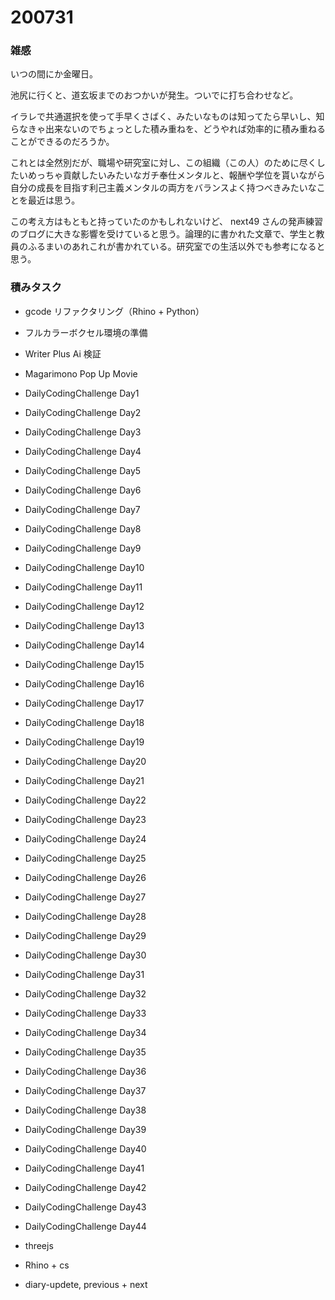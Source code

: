 # 200731  

### 雑感  

いつの間にか金曜日。  

池尻に行くと、道玄坂までのおつかいが発生。ついでに打ち合わせなど。  

イラレで共通選択を使って手早くさばく、みたいなものは知ってたら早いし、知らなきゃ出来ないのでちょっとした積み重ねを、どうやれば効率的に積み重ねることができるのだろうか。  

これとは全然別だが、職場や研究室に対し、この組織（この人）のために尽くしたいめっちゃ貢献したいみたいなガチ奉仕メンタルと、報酬や学位を貰いながら自分の成長を目指す利己主義メンタルの両方をバランスよく持つべきみたいなことを最近は思う。  

この考え方はもともと持っていたのかもしれないけど、 next49 さんの発声練習のブログに大きな影響を受けていると思う。論理的に書かれた文章で、学生と教員のふるまいのあれこれが書かれている。研究室での生活以外でも参考になると思う。  

### 積みタスク  

- gcode リファクタリング（Rhino + Python）  
- フルカラーボクセル環境の準備  
- Writer Plus Ai 検証  
- Magarimono Pop Up Movie  
- DailyCodingChallenge Day1  
- DailyCodingChallenge Day2  
- DailyCodingChallenge Day3  
- DailyCodingChallenge Day4  
- DailyCodingChallenge Day5  
- DailyCodingChallenge Day6  
- DailyCodingChallenge Day7  
- DailyCodingChallenge Day8  
- DailyCodingChallenge Day9  
- DailyCodingChallenge Day10  
- DailyCodingChallenge Day11  
- DailyCodingChallenge Day12  
- DailyCodingChallenge Day13  
- DailyCodingChallenge Day14  
- DailyCodingChallenge Day15  
- DailyCodingChallenge Day16  
- DailyCodingChallenge Day17  
- DailyCodingChallenge Day18  
- DailyCodingChallenge Day19  
- DailyCodingChallenge Day20  
- DailyCodingChallenge Day21  
- DailyCodingChallenge Day22  
- DailyCodingChallenge Day23  
- DailyCodingChallenge Day24  
- DailyCodingChallenge Day25  
- DailyCodingChallenge Day26  
- DailyCodingChallenge Day27  
- DailyCodingChallenge Day28  
- DailyCodingChallenge Day29  
- DailyCodingChallenge Day30  
- DailyCodingChallenge Day31  
- DailyCodingChallenge Day32  
- DailyCodingChallenge Day33  
- DailyCodingChallenge Day34  
- DailyCodingChallenge Day35  
- DailyCodingChallenge Day36  
- DailyCodingChallenge Day37  
- DailyCodingChallenge Day38  
- DailyCodingChallenge Day39  
- DailyCodingChallenge Day40  
- DailyCodingChallenge Day41  
- DailyCodingChallenge Day42  
- DailyCodingChallenge Day43  
- DailyCodingChallenge Day44  

- threejs  
- Rhino + cs  
- diary-updete, previous + next  
